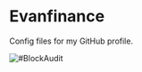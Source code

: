 # Evanfinance
Config files for my GitHub profile.

![#BlockAudit](https://user-images.githubusercontent.com/81981737/147685073-392d729a-b4c7-454b-aee1-ec9553141019.png)
